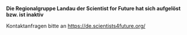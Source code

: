**Die Regionalgruppe Landau der Scientist for Future hat sich aufgelöst bzw. ist inaktiv**

Kontaktanfragen bitte an https://de.scientists4future.org/

